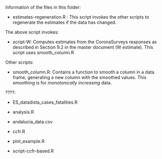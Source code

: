 Information of the files in this folder:

- estimates-regeneration.R : This script invokes the other scripts to regenerate the estimates if the data has changed.

The above script invokes:
- script-W: Computes estimates from the CoronaSurveys responses as described in Section 9.2 in the master document (W estimate). This script uses smooth_column.R

Other scripts:
- smooth_column.R: Contains a function to smooth a column in a data frame, generating a new column with the smoothed values. This smoothing is for *monotonically increasing* data.

????:

- ES_datadista_cases_fatalities.R

- analysis.R

- andalucia_data.csv

- ccfr.R

- plot_example.R

- script-ccfr-based.R 

